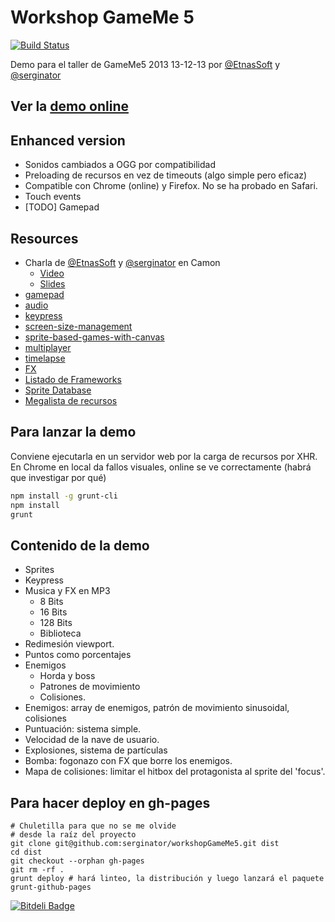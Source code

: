 # Workshop GameMe 5

[![Build Status](https://travis-ci.org/serginator/workshopGameMe5.svg)](https://travis-ci.org/serginator/workshopGameMe5)

Demo para el taller de GameMe5 2013
13-12-13
por [@EtnasSoft](http://twitter.com/etnassoft) y [@serginator](http://twitter.com/serginator)

## Ver la [demo online](http://serginator.github.io/workshopGameMe5/)

## Enhanced version
* Sonidos cambiados a OGG por compatibilidad
* Preloading de recursos en vez de timeouts (algo simple pero eficaz)
* Compatible con Chrome (online) y Firefox. No se ha probado en Safari.
* Touch events
* [TODO] Gamepad

## Resources
* Charla de [@EtnasSoft](http://twitter.com/etnassoft) y [@serginator](http://twitter.com/serginator) en Camon
   * [Video](http://vimeo.com/39259983)
   * [Slides](http://www.serginator.com/juegos-en-js)
* [gamepad](http://html5gamepad.com/)
* [audio](http://forestmist.org/share/web-audio-api-demo/)
* [keypress](http://dmauro.github.io/Keypress/)
* [screen-size-management](http://html5hub.com/screen-size-management-in-mobile-html5-games/)
* [sprite-based-games-with-canvas](http://jlongster.com/Making-Sprite-based-Games-with-Canvas)
* [multiplayer](http://flippinawesome.org/2013/09/30/building-multiplayer-games-with-node-js-and-socket-io/)
* [timelapse](http://greweb.me/2013/09/timelapse/)
* [FX](http://ionden.com/a/plugins/ion.sound/en.html)
* [Listado de Frameworks](https://gist.github.com/bebraw/768272)
* [Sprite Database](http://sdb.drshnaps.com/)
* [Megalista de recursos](http://www.mangatutorials.com/forum/showthread.php?742-The-Ultimate-Indie-Game-Developer-Resource-List)

## Para lanzar la demo
Conviene ejecutarla en un servidor web por la carga de recursos por XHR. En Chrome en local da fallos visuales, online se ve correctamente (habrá que investigar por qué)
```bash
npm install -g grunt-cli
npm install
grunt
```

## Contenido de la demo
* Sprites
* Keypress
* Musica y FX en MP3
   - 8 Bits
   - 16 Bits
   - 128 Bits
   - Biblioteca
* Redimesión viewport.
* Puntos como porcentajes
* Enemigos
   * Horda y boss
   * Patrones de movimiento
   * Colisiones.
* Enemigos: array de enemigos, patrón de movimiento sinusoidal, colisiones
* Puntuación: sistema simple.
* Velocidad de la nave de usuario.
* Explosiones, sistema de partículas
* Bomba: fogonazo con FX que borre los enemigos.
* Mapa de colisiones: limitar el hitbox del protagonista al sprite del 'focus'.

## Para hacer deploy en gh-pages
```
# Chuletilla para que no se me olvide
# desde la raíz del proyecto
git clone git@github.com:serginator/workshopGameMe5.git dist
cd dist
git checkout --orphan gh-pages
git rm -rf .
grunt deploy # hará linteo, la distribución y luego lanzará el paquete grunt-github-pages
```

[![Bitdeli Badge](https://d2weczhvl823v0.cloudfront.net/serginator/workshopgameme5/trend.png)](https://bitdeli.com/free "Bitdeli Badge")
